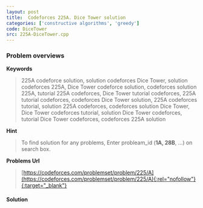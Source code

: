 ```yaml
---
layout: post
title:  Codeforces 225A. Dice Tower solution
categories: ['constructive algorithms', 'greedy']
code: DiceTower
src: 225A-DiceTower.cpp
---
```

### **Problem overviews**

**Keywords**
> 225A codeforce solution, solution codeforces Dice Tower, solution codeforces 225A, Dice Tower codeforce solution, codeforces solution 225A, tutorial 225A codeforces, Dice Tower tutorial codeforces, 225A tutorial codeforces, codeforces Dice Tower solution, 225A codeforces tutorial, solution 225A codeforces, codeforces solution Dice Tower, Dice Tower codeforces tutorial, solution Dice Tower codeforces, tutorial Dice Tower codeforces, codeforces 225A solution

**Hint**
> To find solution for any problems, Enter probleam_id (**1A, 28B**, ...) on search box. 

**Problems Url**
> [https://codeforces.com/problemset/problem/225/A](https://codeforces.com/problemset/problem/225/A){:rel="nofollow"}{:target="_blank"}

#### **Solution**



